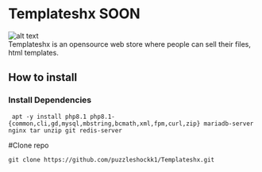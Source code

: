 # Templateshx SOON
![alt text](https://img.shields.io/github/directory-file-count/puzzleshockk1/templateXZ?style=flat-square)<br /> 
Templateshx is an opensource web store where people can sell their files, html templates.

## How to install
### Install Dependencies 
```
 apt -y install php8.1 php8.1-{common,cli,gd,mysql,mbstring,bcmath,xml,fpm,curl,zip} mariadb-server nginx tar unzip git redis-server
```

#Clone repo
```
git clone https://github.com/puzzleshockk1/Templateshx.git 
```
